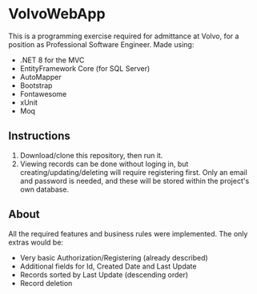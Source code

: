 # VolvoWebApp
This is a programming exercise required for admittance at Volvo, for a position as Professional Software Engineer.
Made using:
- .NET 8 for the MVC
- EntityFramework Core (for SQL Server)
- AutoMapper
- Bootstrap
- Fontawesome
- xUnit
- Moq

## Instructions
1. Download/clone this repository, then run it.
2. Viewing records can be done without loging in, but creating/updating/deleting will require registering first. Only an email and password is needed, and these will be stored within the project's own database.

## About
All the required features and business rules were implemented. The only extras would be:
- Very basic Authorization/Registering (already described)
- Additional fields for Id, Created Date and Last Update
- Records sorted by Last Update (descending order)
- Record deletion